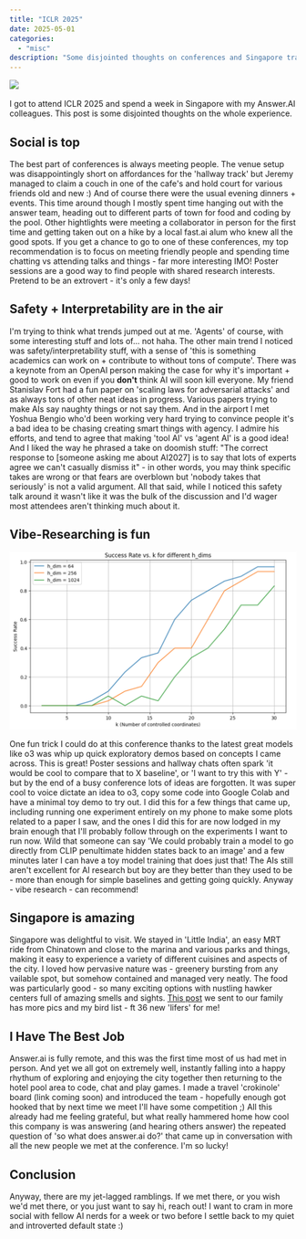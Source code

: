 ```yaml
---
title: "ICLR 2025"
date: 2025-05-01
categories: 
  - "misc"
description: "Some disjointed thoughts on conferences and Singapore travel"
---
```


![](images/si.png)

I got to attend ICLR 2025 and spend a week in Singapore with my Answer.AI colleagues. This post is some disjointed thoughts on the whole experience.

## Social is top

The best part of conferences is always meeting people. The venue setup was disappointingly short on affordances for the 'hallway track' but Jeremy managed to claim a couch in one of the cafe's and hold court for various friends old and new :) And of course there were the usual evening dinners + events. This time around though I mostly spent time hanging out with the answer team, heading out to different parts of town for food and coding by the pool. Other hightlights were meeting a collaborator in person for the first time and getting taken out on a hike by a local fast.ai alum who knew all the good spots. If you get a chance to go to one of these conferences, my top recommendation is to focus on meeting friendly people and spending time chatting vs attending talks and things - far more interesting IMO! Poster sessions are a good way to find people with shared research interests. Pretend to be an extrovert - it's only a few days!

## Safety + Interpretability are in the air

I'm trying to think what trends jumped out at me. 'Agents' of course, with some interesting stuff and lots of... not haha. The other main trend I noticed was safety/interpretability stuff, with a sense of 'this is something academics can work on + contribute to without tons of compute'. There was a keynote from an OpenAI person making the case for why it's important + good to work on even if you **don't** think AI will soon kill everyone. My friend Stanislav Fort had a fun paper on 'scaling laws for adversarial attacks' and as always tons of other neat ideas in progress. Various papers trying to make AIs say naughty things or not say them. And in the airport I met Yoshua Bengio who'd been working very hard trying to convince people it's a bad idea to be chasing creating smart things with agency. I admire his efforts, and tend to agree that making 'tool AI' vs 'agent AI' is a good idea! And I liked the way he phrased a take on doomish stuff: "The correct response to [someone asking me about AI2027] is to say that lots of experts agree we can't casually dismiss it" - in other words, you may think specific takes are wrong or that fears are overblown but 'nobody takes that seriously' is not a valid argument. All that said, while I noticed this safety talk around it wasn't like it was the bulk of the discussion and I'd wager most attendees aren't thinking much about it.

## Vibe-Researching is fun

![](images/k_vs_hdim.png)

One fun trick I could do at this conference thanks to the latest great models like o3 was whip up quick exploratory demos based on concepts I came across. This is great! Poster sessions and hallway chats often spark 'it would be cool to compare that to X baseline', or 'I want to try this with Y' - but by the end of a busy conference lots of ideas are forgotten. It was super cool to voice dictate an idea to o3, copy some code into Google Colab and have a minimal toy demo to try out. I did this for a few things that came up, including running one experiment entirely on my phone to make some plots related to a paper I saw, and the ones I did this for are now lodged in my brain enough that I'll probably follow through on the experiments I want to run now. Wild that someone can say 'We could probably train a model to go directly from CLIP penultimate hidden states back to an image' and a few minutes later I can have a toy model training that does just that! The AIs still aren't excellent for AI research but boy are they better than they used to be - more than enough for simple baselines and getting going quickly. Anyway - vibe research - can recommend!

## Singapore is amazing

Singapore was delightful to visit. We stayed in 'Little India', an easy MRT ride from Chinatown and close to the marina and various parks and things, making it easy to experience a variety of different cuisines and aspects of the city. I loved how pervasive nature was - greenery bursting from any vailable spot, but somehow contained and managed very neatly. The food was particularly good - so many exciting options with nustling hawker centers full of amazing smells and sights. [This post](https://jeadventure.home.blog/2025/04/29/impressions-of-singapore/) we sent to our family has more pics and my bird list - ft 36 new 'lifers' for me!

## I Have The Best Job

Answer.ai is fully remote, and this was the first time most of us had met in person. And yet we all got on extremely well, instantly falling into a happy rhythum of exploring and enjoying the city together then returning to the hotel pool area to code, chat and play games. I made a travel 'crokinole' board (link coming soon) and introduced the team - hopefully enough got hooked that by next time we meet I'll have some competition ;) All this already had me feeling grateful, but what really hammered home how cool this company is was answering (and hearing others answer) the repeated question of 'so what does answer.ai do?' that came up in conversation with all the new people we met at the conference. I'm so lucky!

## Conclusion

Anyway, there are my jet-lagged ramblings. If we met there, or you wish we'd met there, or you just want to say hi, reach out! I want to cram in more social with fellow AI nerds for a week or two before I settle back to my quiet and introverted default state :)